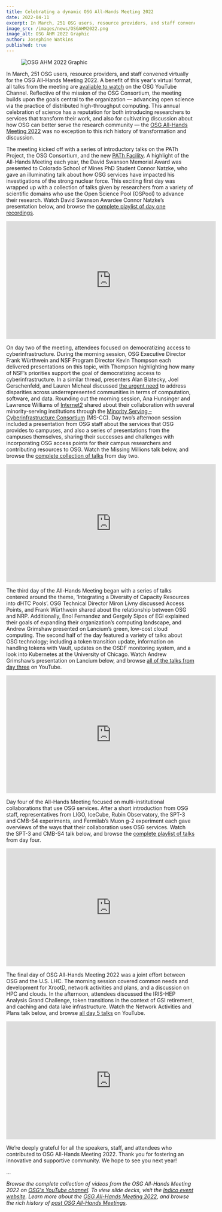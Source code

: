 ```yaml
---
title: Celebrating a dynamic OSG All-Hands Meeting 2022
date: 2022-04-11
excerpt: In March, 251 OSG users, resource providers, and staff convened virtually for the OSG All-Hands Meeting 2022. This article provides a brief summary of the talks and discussions that took place, and includes links to the video recordings of all talks.
image_src: /images/news/OSGAHM2022.png
image_alt: OSG AHM 2022 Graphic
author: Josephine Watkins
published: true
--- 
```


<figure>
  <img src="{{ '/images/news/OSGAHM2022.png' | relative_url }}" alt="OSG AHM 2022 Graphic"/>
</figure> 


In March, 251 OSG users, resource providers, and staff convened virtually for the OSG All-Hands Meeting 2022. A benefit of this year's virtual format, all talks from the meeting are [avaliable to watch](https://www.youtube.com/channel/UCVxyV0Lr1KiTeq7bTw3gwLw/playlists?view=50&sort=dd&shelf_id=1) on the OSG YouTube Channel. Reflective of the mission of the OSG 
Consortium, the meeting builds upon the goals central to the organization –– advancing open science via the practice of distributed high-throughput 
computing. This annual celebration of science has a reputation for both introducing researchers to services that transform their work, and also for 
cultivating discussion about how OSG can better serve the research community –– the [OSG All-Hands Meeting 2022](https://opensciencegrid.org/all-hands/2022/) was no exception to this rich history of transformation and discussion.

The meeting kicked off with a series of introductory talks on the PATh Project, the OSG Consortium, and the new [PATh Facility](https://path-cc.io/services/credit-accounts/). 
A highlight of the All-Hands Meeting each year, the David Swanson Memorial Award was presented to Colorado School of Mines PhD Student Connor Natzke, 
who gave an illuminating talk about how OSG services have impacted his investigations of the strong nuclear force. This exciting first day was wrapped up 
with a collection of talks given by researchers from a variety of scientific domains who use the Open Science Pool (OSPool) to advance their research. 
Watch David Swanson Awardee Connor Natzke’s presentation below, and browse the [complete playlist of day one recordings](https://youtube.com/playlist?list=PLIeB7asuU4W522GB1kGPCJ3iQtCN1x_YI). 

<iframe width="560" height="315" src="https://www.youtube.com/embed/YTyFIdOsJvY?controls=0" title="YouTube video player" frameborder="0" allow="accelerometer; autoplay; clipboard-write; encrypted-media; gyroscope; picture-in-picture" allowfullscreen></iframe> 


On day two of the meeting, attendees focused on democratizing access to cyberinfrastructure. During the morning session, OSG Executive Director Frank 
Würthwein and NSF Program Director Kevin Thompson each delivered presentations on this topic, with Thompson highlighting how many of NSF’s priorities 
support the goal of democratizing access to cyberinfrastructure. In a similar thread, presenters Alan Blatecky, Joel Gerschenfeld, and Lauren Micheal 
discussed [the urgent need](https://www.rti.org/publication/missing-millions/fulltext.pdf) to address disparities across underrepresented communities in 
terms of computation, software, and data. Rounding out the morning session, Ana Hunsinger and Lawrence Williams of [Internet2](https://internet2.edu/) 
shared about their collaboration with several minority-serving institutions through the [Minority Serving – Cyberinfrastructure Consortium](https://www.ms-cc.org/)
(MS-CC). Day two’s afternoon session included a presentation from OSG staff about the services that OSG provides to campuses, and also a series of 
presentations from the campuses themselves, sharing their successes and challenges with incorporating OSG access points for their campus researchers and 
contributing resources to OSG. Watch the Missing Millions talk below, and browse the [complete collection of talks](https://www.youtube.com/playlist?list=PLIeB7asuU4W6Nf-FrlxxARtDnKCDwyH1b) from day two. 

<iframe width="560" height="315" src="https://www.youtube.com/embed/2bnVxIgVtiw?controls=0" title="YouTube video player" frameborder="0" allow="accelerometer; autoplay; clipboard-write; encrypted-media; gyroscope; picture-in-picture" allowfullscreen></iframe> 


The third day of the All-Hands Meeting began with a series of talks centered around the theme, ‘Integrating a Diversity of Capacity Resources into dHTC 
Pools’. OSG Technical Director Miron Livny discussed Access Points, and Frank Würthwein shared about the relationship between OSG and NRP. Additionally, 
Enol Fernandez and Gergely Sipos of EGI explained their goals of expanding their organization’s computing landscape, and Andrew Grimshaw presented on 
Lancium’s green, low-cost cloud computing. The second half of the day featured a variety of talks about OSG technology; including a token transition 
update, information on handling tokens with Vault, updates on the OSDF monitoring system, and a look into Kubernetes at the University of Chicago. 
Watch Andrew Grimshaw’s presentation on Lancium below, and browse [all of the talks from day three](https://www.youtube.com/playlist?list=PLIeB7asuU4W5ES_haPZl63EVWhj4TA2F_) on YouTube.

<iframe width="560" height="315" src="https://www.youtube.com/embed/dTQQlAUSrTM?controls=0" title="YouTube video player" frameborder="0" allow="accelerometer; autoplay; clipboard-write; encrypted-media; gyroscope; picture-in-picture" allowfullscreen></iframe> 


Day four of the All-Hands Meeting focused on multi-institutional collaborations that use OSG services. After a short introduction from OSG staff, 
representatives from LIGO, IceCube, Rubin Observatory, the SPT-3 and CMB-S4 experiments, and Fermilab’s Muon g-2 experiment each gave overviews of the 
ways that their collaboration uses OSG services. Watch the SPT-3 and CMB-S4 talk below, and browse the [complete playlist of talks](https://www.youtube.com/playlist?list=PLIeB7asuU4W5O1RdHPy_jQz2aB8hP5Knl) from day four.

<iframe width="560" height="315" src="https://www.youtube.com/embed/1VO_t4xN0kE?controls=0" title="YouTube video player" frameborder="0" allow="accelerometer; autoplay; clipboard-write; encrypted-media; gyroscope; picture-in-picture" allowfullscreen></iframe> 


The final day of OSG All-Hands Meeting 2022 was a joint effort between OSG and the U.S. LHC. The morning session covered common needs and development for 
XrootD, network activities and plans, and a discussion on HPC and clouds. In the afternoon, attendees discussed the IRIS-HEP Analysis Grand Challenge, 
token transitions in the context of GSI retirement, and caching and data lake infrastructure. Watch the Network Activities and Plans talk below, and 
browse [all day 5 talks](https://youtube.com/playlist?list=PLIeB7asuU4W7xNioPXfQd3DNRtvNR06we) on YouTube. 

<iframe width="560" height="315" src="https://www.youtube.com/embed/3-lIZPL3dfQ?controls=0" title="YouTube video player" frameborder="0" allow="accelerometer; autoplay; clipboard-write; encrypted-media; gyroscope; picture-in-picture" allowfullscreen></iframe> 

  
We’re deeply grateful for all the speakers, staff, and attendees who contributed to OSG All-Hands Meeting 2022. Thank you for fostering an innovative and supportive community. We hope to see you next year! 

… 

*Browse the complete collection of videos from the OSG All-Hands Meeting 2022 on [OSG's YouTube channel](https://www.youtube.com/channel/UCVxyV0Lr1KiTeq7bTw3gwLw/playlists?view=50&sort=dd&shelf_id=1). To view slide decks, visit the [Indico event website](https://indico.fnal.gov/event/53029/). Learn more about the [OSG All-Hands Meeting 2022](https://opensciencegrid.org/all-hands/2022/), and browse the rich history of [past OSG All-Hands Meetings](https://opensciencegrid.org/all-hands/).*
